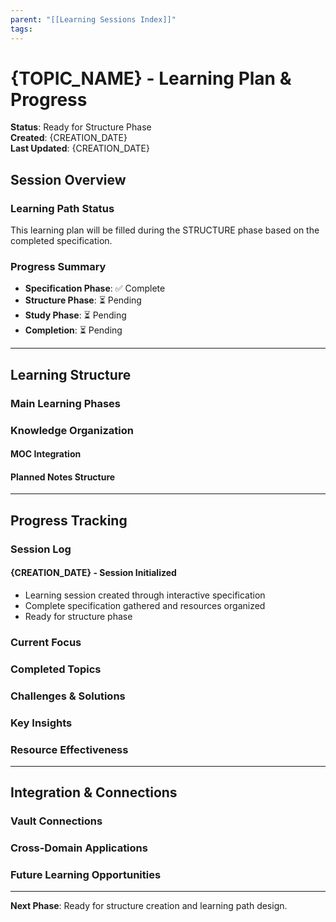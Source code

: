 ```yaml
---
parent: "[[Learning Sessions Index]]"
tags:
---
```


# {TOPIC_NAME} - Learning Plan & Progress

**Status**: Ready for Structure Phase  
**Created**: {CREATION_DATE}  
**Last Updated**: {CREATION_DATE}

## Session Overview

### Learning Path Status
This learning plan will be filled during the STRUCTURE phase based on the completed specification.

### Progress Summary
- **Specification Phase**: ✅ Complete
- **Structure Phase**: ⏳ Pending
- **Study Phase**: ⏳ Pending
- **Completion**: ⏳ Pending

---

## Learning Structure
<!-- To be filled during STRUCTURE phase -->

### Main Learning Phases
<!-- Detailed phases with topics and checkpoints -->

### Knowledge Organization

#### MOC Integration
<!-- Main MOC location and structure -->

#### Planned Notes Structure
<!-- Subnotes and organization -->

---

## Progress Tracking
<!-- Updated throughout STUDY phase -->

### Session Log
#### {CREATION_DATE} - Session Initialized
- Learning session created through interactive specification
- Complete specification gathered and resources organized
- Ready for structure phase

### Current Focus
<!-- Active learning area -->

### Completed Topics
<!-- Completed areas with insights -->

### Challenges & Solutions
<!-- Issues encountered and resolutions -->

### Key Insights
<!-- Important discoveries and breakthroughs -->

### Resource Effectiveness
<!-- Notes on resource quality and usefulness -->

---

## Integration & Connections

### Vault Connections
<!-- Links to existing knowledge -->

### Cross-Domain Applications
<!-- Applications in other areas -->

### Future Learning Opportunities
<!-- Related topics for future exploration -->

---

**Next Phase**: Ready for structure creation and learning path design.